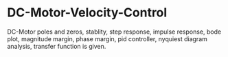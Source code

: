 # DC-Motor-Velocity-Control
DC-Motor poles and zeros, stablity, step response, impulse response, bode plot, magnitude margin, phase margin, pid controller, nyquiest diagram analysis, transfer function is given.
